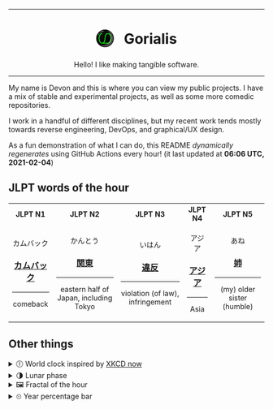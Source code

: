 ***

<h1 align="center">
<sub>
    <img src="readme/resources/avatar.png" height="36">
</sub>
&nbsp;
Gorialis
</h1>
<p align="center">
Hello! I like making tangible software.
</p>

***

My name is Devon and this is where you can view my public projects. I have a mix of stable and experimental projects, as well as some more comedic repositories.

I work in a handful of different disciplines, but my recent work tends mostly towards reverse engineering, DevOps, and graphical/UX design.

As a fun demonstration of what I can do, this README *dynamically regenerates* using GitHub Actions every hour! (it last updated at **06:06 UTC, 2021-02-04**)

<h2>JLPT words of the hour</h2>
<table>
    <tr>
        <th>JLPT N1</th>
        <th>JLPT N2</th>
        <th>JLPT N3</th>
        <th>JLPT N4</th>
        <th>JLPT N5</th>
    </tr>
    <tr>
        <td>
            <p align="center">カムバック</p>
            <h3 align="center"><b><a href="https://jisho.org/search/%E3%82%AB%E3%83%A0%E3%83%90%E3%83%83%E3%82%AF">カムバック</a></b></h3>
            <hr>
            <p align="center">comeback</p>
        </td>
        <td>
            <p align="center">かんとう</p>
            <h3 align="center"><b><a href="https://jisho.org/search/%E9%96%A2%E6%9D%B1">関東</a></b></h3>
            <hr>
            <p align="center">eastern half of Japan,<wbr> including Tokyo</p>
        </td>
        <td>
            <p align="center">いはん</p>
            <h3 align="center"><b><a href="https://jisho.org/search/%E9%81%95%E5%8F%8D">違反</a></b></h3>
            <hr>
            <p align="center">violation (of law),<wbr> infringement</p>
        </td>
        <td>
            <p align="center">アジア</p>
            <h3 align="center"><b><a href="https://jisho.org/search/%E3%82%A2%E3%82%B8%E3%82%A2">アジア</a></b></h3>
            <hr>
            <p align="center">Asia</p>
        </td>
        <td>
            <p align="center">あね</p>
            <h3 align="center"><b><a href="https://jisho.org/search/%E5%A7%89">姉</a></b></h3>
            <hr>
            <p align="center">(my) older sister (humble)</p>
        </td>
    </tr>
</table>

<h2>Other things</h2>
<details>
<summary>🕕  World clock inspired by <a href="https://xkcd.com/now">XKCD now</a></summary>

> <img src="generated/now.png" width="512">

</details>
<details>
<summary>🌗 Lunar phase</summary>

The moon is approximately 76.70% through its phase (Last Quarter).

</details>
<details>
<summary>&#x1f5bc; Fractal of the hour</summary>

> <img src="generated/fractal.png" width="512">

</details>
<details>
<summary>&#x23f2; Year percentage bar</summary>
<pre><code>2021 [█▁▁▁▁▁▁▁▁▁▁▁▁▁▁▁▁▁▁▁] 9.38%</code></pre>
</details>
